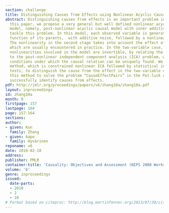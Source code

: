 ```yaml
---
section: challenge
title: Distinguishing Causes from Effects using Nonlinear Acyclic Causal Models
abstract: Distinguishing causes from effects is an important problem in many areas.  In
  this paper, we propose a very general but well defined nonlinear acyclic causal
  model, namely, post-nonlinear acyclic causal model with inner additive noise, to
  tackle this problem. In this model, each observed variable is generated by a nonlinear
  function of its parents,  with additive noise, followed by a nonlinear distortion.
  The nonlinearity in the second stage takes into account the effect of sensor distortions,
  which are usually encountered in practice. In the two-variable case, if all the
  nonlinearities involved in the model are invertible, by relating the proposed model
  to the post-nonlinear independent component analysis (ICA) problem, we give the
  conditions under which the causal relation can be uniquely found. We present a two-step
  method, which is constrained nonlinear ICA followed by statistical independence
  tests, to distinguish the cause from the effect in the two-variable case. We apply
  this method to solve the problem “CauseEffectPairs” in the Pot-luck challenge, and
  successfully identify causes from effects.
pdf: http://jmlr.org/proceedings/papers/v6/zhang10a/zhang10a.pdf
layout: inproceedings
id: zhang10a
month: 0
firstpage: 157
lastpage: 164
page: 157-164
sections: 
author:
- given: Kun
  family: Zhang
- given: Aapo
  family: Hyvärinen
reponame: v6
date: 2010-02-18
address: 
publisher: PMLR
container-title: 'Causality: Objectives and Assessment (NIPS 2008 Workshop)'
volume: '6'
genre: inproceedings
issued:
  date-parts:
  - 2010
  - 2
  - 18
# Format based on citeproc: http://blog.martinfenner.org/2013/07/30/citeproc-yaml-for-bibliographies/
---
```

